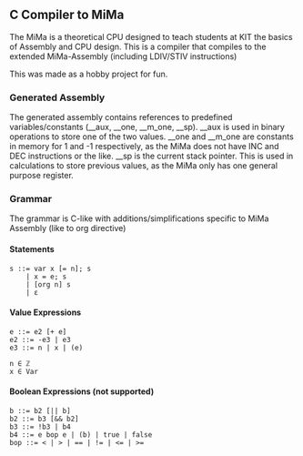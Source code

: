 ## C Compiler to MiMa

The MiMa is a theoretical CPU designed to teach students at KIT the basics of Assembly and CPU design.
This is a compiler that compiles to the extended MiMa-Assembly (including LDIV/STIV instructions)

This was made as a hobby project for fun.

### Generated Assembly

The generated assembly contains references to predefined variables/constants (__aux, __one, __m_one, __sp).
__aux is used in binary operations to store one of the two values.
__one and __m_one are constants in memory for 1 and -1 respectively, as the MiMa does not have INC and DEC instructions or the like.
__sp is the current stack pointer. This is used in calculations to store previous values, as the MiMa only has one general purpose register.

### Grammar

The grammar is C-like with additions/simplifications specific to MiMa Assembly (like to org directive)

#### Statements

```
s ::= var x [= n]; s
    | x = e; s
    | [org n] s
    | ε
```

#### Value Expressions

```
e ::= e2 [+ e]
e2 ::= -e3 | e3
e3 ::= n | x | (e)
```

```
n ∈ ℤ
x ∈ Var
```

#### Boolean Expressions (not supported)

```
b ::= b2 [|| b]
b2 ::= b3 [&& b2]
b3 ::= !b3 | b4
b4 ::= e bop e | (b) | true | false
bop ::= < | > | == | != | <= | >=
```